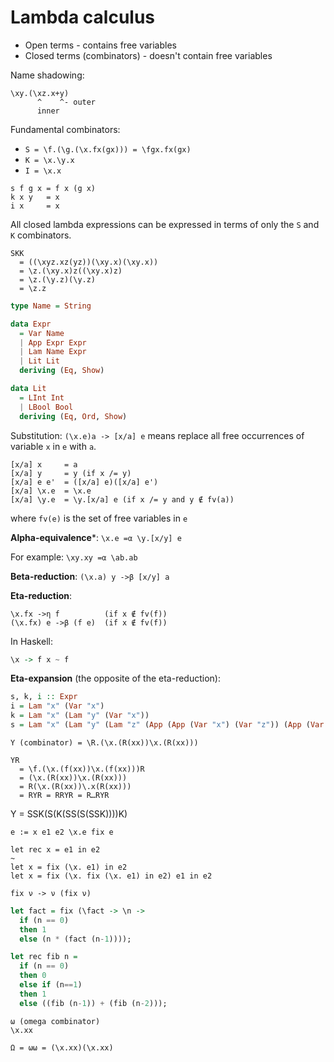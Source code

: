 # Lambda calculus

* Open terms - contains free variables
* Closed terms (combinators) - doesn't contain free variables

Name shadowing:

```
\xy.(\xz.x+y)
      ^    ^- outer
      inner
```

Fundamental combinators:

* `S = \f.(\g.(\x.fx(gx))) = \fgx.fx(gx)`
* `K = \x.\y.x`
* `I = \x.x`

```
s f g x = f x (g x)
k x y   = x
i x     = x
```

All closed lambda expressions can be expressed in terms of only
the `S` and `K` combinators.

```
SKK
  = ((\xyz.xz(yz))(\xy.x)(\xy.x))
  = \z.(\xy.x)z((\xy.x)z)
  = \z.(\y.z)(\y.z)
  = \z.z
```

```haskell
type Name = String

data Expr
  = Var Name
  | App Expr Expr
  | Lam Name Expr
  | Lit Lit
  deriving (Eq, Show)

data Lit
  = LInt Int
  | LBool Bool
  deriving (Eq, Ord, Show)
```

Substitution: `(\x.e)a -> [x/a] e` means replace all free
occurrences of variable `x` in `e` with `a`.

```
[x/a] x     = a
[x/a] y     = y (if x /= y)
[x/a] e e'  = ([x/a] e)([x/a] e')
[x/a] \x.e  = \x.e
[x/a] \y.e  = \y.[x/a] e (if x /= y and y ∉ fv(a))
```
where
`fv(e)` is the set of free variables in `e`

**Alpha-equivalence***: `\x.e =α \y.[x/y] e`

For example: `\xy.xy =α \ab.ab`

**Beta-reduction**: `(\x.a) y ->β [x/y] a`

**Eta-reduction**:

```
\x.fx ->η f          (if x ∉ fv(f))
(\x.fx) e ->β (f e)  (if x ∉ fv(f))
```
In Haskell:

```haskell
\x -> f x ~ f
```

**Eta-expansion** (the opposite of the eta-reduction):

```haskell
s, k, i :: Expr
i = Lam "x" (Var "x")
k = Lam "x" (Lam "y" (Var "x"))
s = Lam "x" (Lam "y" (Lam "z" (App (App (Var "x") (Var "z")) (App (Var "y") (Var "z")))))
```

```
Y (combinator) = \R.(\x.(R(xx))\x.(R(xx)))
```

```
YR
  = \f.(\x.(f(xx))\x.(f(xx)))R
  = (\x.(R(xx))\x.(R(xx)))
  = R(\x.(R(xx))\.x(R(xx)))
  = RYR = RRYR = R…RYR
```

Y = SSK(S(K(SS(S(SSK))))K)


```
e := x e1 e2 \x.e fix e
```

```
let rec x = e1 in e2
~
let x = fix (\x. e1) in e2
let x = fix (\x. fix (\x. e1) in e2) e1 in e2

fix ν -> ν (fix ν)
```

```haskell
let fact = fix (\fact -> \n ->
  if (n == 0)
  then 1
  else (n * (fact (n-1))));

let rec fib n =
  if (n == 0)
  then 0
  else if (n==1)
  then 1
  else ((fib (n-1)) + (fib (n-2)));
```

```
ω (omega combinator)
\x.xx

Ω = ωω = (\x.xx)(\x.xx)
```
